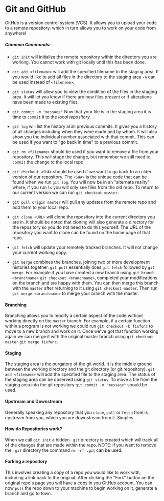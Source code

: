 # Git and GitHub

GitHub is a version control system (VCS). It allows you to upload your code to a remote repository, which in turn allows you to work on your code from anywhere!

##### Common Commands:

* `git init` will initialize the remote repository within the directory you are working. You cannot work with git locally until this has been done.

* `git add <filename>` will add the specified filename to the staging area. If you would like to add all files in the directory to the staging area `-A` can be used instead of `<filename>`.

* `git status` will allow you to view the condition of the files in the staging area. It will let you know if there are new files present or if alterations have been made to existing files.

* `git commit -m "message"` Now that your file is in the staging area it is time to `commit` it to the *local repository.*

* `git log` will list the history al all previous commits. It gives you a history of all changes including when they were made and by whom. It will also show you the individual number associated with that commit. This can be used if you want to "go back in time" to a previous commit.

* `git rm <filename>` should be used if you want to remove a file from your repository. This will stage the change, but remember we still need to `commit` the change to the local repo.

* `git checkout <SHA>` should be used if we want to go back to an older version of our repository. The `<SHA>` is the unique code that can be found when we run `git log`. You will now be in an "alternate reality" where, if you run `ls` you will only see files from the old repo. To return to our current version we can run `git checkout master`.

* `git pull origin master` will pull any updates from the remote repo and add them to your local repo.

* `git clone <URL>` will clone the repository into the current directory you are in. It should be noted that cloning will also generate a directory for the repository so you do not need to do this yourself. The URL of the repository you want to clone can be found on the home page of that repo.

* `git fetch` will update your remotely tracked branches. It will not change your current working copy.

* `git merge` combines the branches, joining two or more development histories together. `git pull` essentially does `git fetch` followed by `git merge`. For example if you have created a new branch using `git branch <branchname>` `git checkout <branchname>`, completed your modifications on the branch and are happy with them. You can then merge this branch with the `master` after returning to it using `git checkout master`. Then run `git merge <branchname>` to merge your branch with the master.

#### Branching

Branching allows you to modify a certain aspect of the code without working directly on the `master` branch. For example, if a certain function within a program is not working we could run `git checkout -b fixfunc` to move to a new branch and work on it. Once we've got that function working again we can merge it with the original master branch using `git checkout master` `git merge fixfunc`.

#### Staging

The staging area is the purgatory of the git world. It is the middle ground between the working directory and the git directory (or git repository). `git add <filename>` will add  the specified file to the staging area. The status of the staging area can be observed using `git status`. To move a file from the staging area into the git repository `git commit -m "message"` should be used.

#### Upstream and Downstream

Generally speaking any repository that you `clone`, `pull` or `fetch` from is upstream from you, which you are downstream from it. Simples.

#### How do Repositories work?

When we call `git init` a hidden `.git` directory is created which will track all of the changes that are made within the repo. NOTE: if you want to remove the `.git` directory the command `rm -rf .git` can be used.

#### Forking a repository

This involves creating a copy of a repo you would like to work with, including a link back to the original. After clicking the "Fork" button on the original repo's page you will have a copy in you GitHub account. You can now `pull` the repo down to your machine to begin working on it, generate a branch and go to town.
